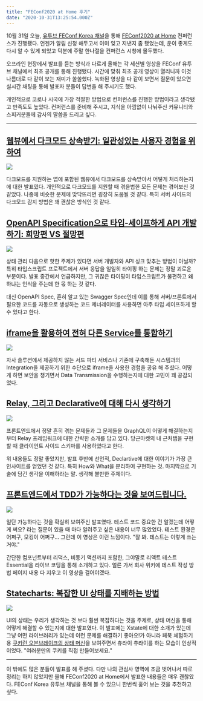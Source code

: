 ```yaml
---
title: "FEConf2020 at Home 후기"
date: "2020-10-31T13:25:54.000Z"
---
```


10월 31일 오늘, [유투브 FEConf Korea 채널](https://www.youtube.com/channel/UCWEzfYIpFBIG5jh6laXC6hA)을 통해 [FEConf2020 at Home](https://2020.feconf.kr/) 컨퍼런스가 진행됐다. 언젠가 알림 신청 해두고서 이미 잊고 지낸지 좀 됐었는데, 운이 좋게도 다시 알 수 있게 되었고 덕분에 주말 한나절을 컨퍼런스 시청에 몰두했다.

오프라인 현장에서 발표를 듣는 방식과 다르게 올해는 각 세션별 영상을 FEConf 유투브 채널에서 최초 공개를 통해 진행됐다. 시간에 맞춰 최초 공개 영상이 열리니까 이것 나름대로 다 같이 보는 재미가 쏠쏠했다. 녹화된 영상을 다 같이 보면서 질문이 있으면 실시간 채팅을 통해 발표자 분들이 답변을 해 주시기도 했다.

개인적으로 코로나 시국에 가장 적절한 방법으로 컨퍼런스를 진행한 방법이라고 생각됐고 만족도도 높았다. 컨퍼런스를 준비해 주시고, 지식을 아낌없이 나눠주신 커뮤니티와 스피커분들께 감사의 말씀을 드리고 싶다.

---

## **[웹뷰에서 다크모드 상속받기: 일관성있는 사용자 경험을 위하여](https://www.youtube.com/watch?v=ElsZ-v4Ow08)**

![](https://i.ytimg.com/vi/ElsZ-v4Ow08/hqdefault.jpg)

다크모드를 지원하는 앱에 포함된 웹뷰에서 다크모드를 상속받아서 어떻게 처리하는지에 대한 발표였다. 개인적으로 다크모드를 지원할 때 겪을법한 모든 문제는 겪어보신 것 같았다. 나중에 비슷한 문제에 맞닥뜨리면 굉장히 도움될 것 같다. 특히 서버 사이드의 다크모드 감지 방법은 꽤 괜찮은 방식인 것 같다.

## [OpenAPI Specification으로 타입-세이프하게 API 개발하기: 희망편 VS 절망편](https://www.youtube.com/watch?v=J4JHLESAiFk)

![](https://i.ytimg.com/vi/J4JHLESAiFk/hqdefault.jpg)

상태 관리 다음으로 핫한 주제가 있다면 서버 개발자와 API 싱크 맞추는 방법이 아닐까? 특히 타입스크립트 프로젝트에서 서버 응답을 일일히 타이핑 하는 문제는 정말 괴로운 부분이다. 발표 중간에서 언급하지만, 그 귀찮은 타이핑이 타입스크립트가 불편하고 왜 하냐는 인식을 주는데 한 몫 하는 것 같다.

대신 OpenAPI Spec, 흔히 알고 있는 Swagger Spec인데 이를 통해 서버/프론트에서 필요한 코드를 자동으로 생성하는 코드 제너레이터를 사용하면 아주 타입 세이프하게 할 수 있다고 한다.

## [iframe을 활용하여 전혀 다른 Service를 통합하기](https://www.youtube.com/watch?v=kZO5PEypjVg)

![](https://i.ytimg.com/vi/kZO5PEypjVg/hqdefault.jpg)

자사 솔루션에서 제공하지 않는 서드 파티 서비스나 기존에 구축해둔 시스템과의 Integration을 제공하기 위한 수단으로 iframe을 사용한 경험을 공유 해 주셨다. 어떻게 하면 보안을 챙기면서 Data Transmission을 수행하는지에 대한 고민이 꽤 공감되었다.

## [Relay, 그리고 Declarative에 대해 다시 생각하기](https://www.youtube.com/watch?v=YP7d9ae%5FVzI)

![](https://i.ytimg.com/vi/YP7d9ae_VzI/hqdefault.jpg)

프론트엔드에서 정말 흔히 겪는 문제들과 그 문제들을 GraphQL이 어떻게 해결하는지부터 Relay 프레임워크에 대한 간략한 소개를 담고 있다. 당근마켓의 내 근처탭을 구현할 때 클라이언트 사이드 스키마를 사용하였다고 한다.

위 내용들도 정말 좋았지만, 발표 후반에 선언적, Declartive에 대한 이야기가 가장 큰 인사이트를 얻었던 것 같다. 특히 How와 What을 분리하여 구현하는 것. 마지막으로 기술에 담긴 생각을 이해하라는 말. 생각해 볼만한 주제이다.

## [프론트엔드에서 TDD가 가능하다는 것을 보여드립니다.](https://www.youtube.com/watch?v=L1dtkLeIz-M)

![](https://i.ytimg.com/vi/L1dtkLeIz-M/hqdefault.jpg)

일단 가능하다는 것을 확실히 보여주신 발표였다. 테스트 코드 중요한 건 알겠는데 어떻게 써요? 라는 질문이 있을 때 마다 알려주고 싶은 내용이 너무 많았었다. 테스트 환경은 어쩌구, 모킹이 어쩌구... 그런데 이 영상은 이런 느낌이다. "잘 봐. 테스트는 이렇게 쓰는거야."

간단한 컴포넌트부터 리덕스, 비동기 액션까지 포함한, 그야말로 리액트 테스트 Essential을 라이브 코딩을 통해 소개하고 있다. 얼른 가서 회사 위키에 테스트 작성 방법 페이지 내용 다 지우고 이 영상을 걸어야겠다.

## [Statecharts: 복잡한 UI 상태를 지배하는 방법](https://www.youtube.com/watch?v=Hv%5FPhrfwerQ)

![](https://i.ytimg.com/vi/Hv_PhrfwerQ/hqdefault.jpg)

UI의 상태는 우리가 생각하는 것 보다 훨씬 복잡하다는 것을 주제로, 상태 머신을 통해 어떻게 해결할 수 있는지에 대한 발표였다. 이 발표에는 Xstate에 대한 소개가 있는데 그냥 어떤 라이브러리가 있는데 이런 문제를 해결하기 좋아요!가 아니라 페북 체험하기 용 [쿠키런 오븐브레이크의 상태 머신](https://xstate.js.org/viz/?gist=f33cf8cdb61bada27cb2df72bfa295ba)을 보여주면서 츄라이 츄라이를 하는 모습이 인상적이었다. "여러분만의 쿠키를 직접 만들어보세요."

---

이 밖에도 많은 분들이 발표를 해 주셨다. 다만 나의 관심사 영역에 조금 벗어나서 따로 정리는 하지 않았지만 올해 FEConf2020 at Home에서 발표한 내용들은 매우 괜찮았다. FEConf Korea 유투브 채널을 통해 볼 수 있으니 한번씩 훑어 보는 것을 추천하고 싶다.
